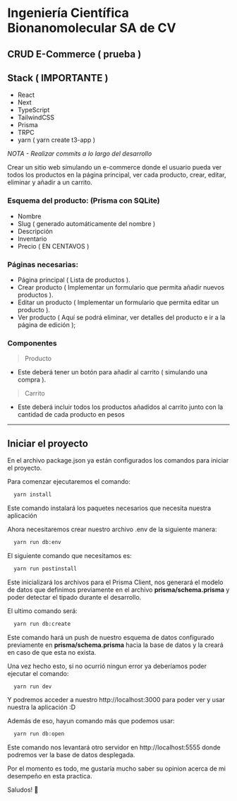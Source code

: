# Ingeniería Científica Bionanomolecular SA de CV
## CRUD E-Commerce ( prueba )

## Stack ( IMPORTANTE )
 - React
 - Next
 - TypeScript
 - TailwindCSS
 - Prisma
 - TRPC
 - yarn ( yarn create t3-app )

*NOTA - Realizar commits a lo largo del desarrollo*

Crear un sitio web simulando un e-commerce donde el usuario pueda ver 
todos los productos en la página principal, ver cada producto, 
crear, editar, eliminar y añadir a un carrito.

### Esquema del producto: (Prisma con SQLite)

 - Nombre
 - Slug ( generado automáticamente del nombre )
 - Descripción
 - Inventario
 - Precio ( EN CENTAVOS )

### Páginas necesarias:

 - Página principal ( Lista de productos ).
 - Crear producto ( Implementar un formulario que permita añadir nuevos productos ).
 - Editar un producto ( Implementar un formulario que permita editar un producto ).
 - Ver producto ( Aquí se podrá eliminar, ver detalles del producto e ir a la página de edición );

### Componentes

> Producto 
 - Este deberá tener un botón para añadir al carrito ( simulando una compra ).

> Carrito
 - Este deberá incluir todos los productos añadidos al carrito junto con la cantidad de cada producto en pesos


---

## Iniciar el proyecto

En el archivo package.json ya están configurados los comandos para iniciar el proyecto.

Para comenzar ejecutaremos el comando:
```bash
  yarn install
```
Este comando instalará los paquetes necesarios que necesita nuestra aplicación


Ahora necesitaremos crear nuestro archivo .env de la siguiente manera:
```bash
  yarn run db:env
```


El siguiente comando que necesitamos es:
```bash
  yarn run postinstall
```
Este inicializará los archivos para el Prisma Client, nos generará el modelo de 
datos que definimos previamente en el archivo **prisma/schema.prisma** y poder
detectar el tipado durante el desarrollo.


El ultimo comando será:
```bash
  yarn run db:create
```
Este comando hará un push de nuestro esquema de datos configurado previamente en **prisma/schema.prisma**
hacia la base de datos y la creará en caso de que esta no exista.


Una vez hecho esto, si no ocurrió ningun error ya deberíamos poder ejecutar el comando:
```bash
  yarn run dev
```
Y podremos acceder a nuestro http://localhost:3000 para poder ver y usar nuestra la aplicación :D

Además de eso, hayun comando más que podemos usar:
```bash
  yarn run db:open
```
Este comando nos levantará otro servidor en http://localhost:5555 donde podremos 
ver la base de datos desplegada.

Por el momento es todo, me gustaría mucho saber su opinion acerca de mi desempeño
en esta practica.

Saludos! 👋
